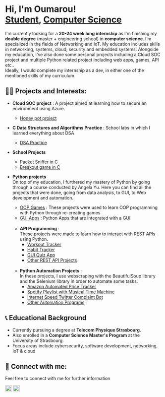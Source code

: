<h1>Hi, I'm Oumarou! <br/><a href="https://github.com/Songhai9">Student</a>, <a href="https://www.linkedin.com/in/oumarou-maiga-b79938280/">Computer Science</a></h1>


<p>I'm currently looking for a <b>20-24 week long internship</b> as I'm finishing my <b>double degree</b> (master + engineering school) in <b>computer science</b>. I’m specialized in the fields of Networking and IoT. My education includes skills in networking, systems, cloud, security and embedded systems. Alongside my education, I've also done some personal projects including a Cloud SOC project and multiple Python related project including web apps, games, API etc.. <br/>Ideally, I would complete my internship as a dev, in either one of the mentioned skills of my curriculum</p>

<h2>👨‍💻 Projects and Interests:</h2>

- <b>Cloud SOC project</b> :
  A project aimed at learning how to secure an environment using Azure.
  - [Honey pot project](https://github.com/Songhai9/Cloud-SOC)

- <b>C Data Structures and Algorithms Practice</b> : School labs in which I learned everything about DSA
  - [DSA Practice](https://github.com/Songhai9/DSA-practice)

- <b> School Projects </b>
  - [Packet Sniffer in C](https://github.com/Songhai9/Packet-sniffer)
  - [Breakout game in C](https://github.com/Songhai9/Breakout-remake-cpp)

- <b>Python projects</b> <br/>
On top of my education, I furthered my mastery of Python by going through a course conducted by Angela Yu. Here you can find all the projects that were done, going from data analysis, to GUI, to Web development and automation. <br/>
  - [OOP Games](https://github.com/Songhai9/OOP-Games.git) : These projects were used to learn OOP programming with Python through re-creating games
  - [GUI Apps](https://github.com/Songhai9/GUI-Apps.git) : Python Apps that are integrated with a GUI
  </br></br>
  - <b>API Programming</b> :</br>
  These projects were made to learn how to interact with REST APIs using Python.
    - [Workout Tracker](https://github.com/Songhai9/Workout-Tracker)
    - [Habit Tracker](https://github.com/Songhai9/Habits-Tracker)
    - [GUI Quiz App](https://github.com/Songhai9/GUI-Quiz-App)
    - [Other REST API Projects](https://github.com/Songhai9/API-Programming/tree/main)
    </br></br>
  - <b>Python Automation Projects</b> :
    </br>
    In these projects, I use webscraping with the BeautifulSoup library and the Selenium library in order to automate some tasks.
    - [Amazon Automated Price Tracker](https://github.com/Songhai9/Amazon-Automated-Price-Tracker)
    - [Spotify Playlist with Musical Time Machine](https://github.com/Songhai9/Spotify-Playlist-with-Musical-Time-Machine)
    - [Internet Speed Twitter Complaint Bot](https://github.com/Songhai9/Internet-Speed-Twitter-Complaint-Bot)
    - [Other Automation Programs](https://github.com/Songhai9/Python-Automation-App-Projects/tree/main)

<h2>📞 Educational Background</h2>

- Currently pursuing a degree at <b>Telecom Physique Strasbourg</b>.
- Also enrolled in a <b>Computer Science Master's Program</b> at the University of Strasbourg.
- Focus areas include cybersecurity, software development, networking, IoT & cloud

<h2>🧣 Connect with me:</h2>
<p>Feel free to connect with me for further information</p>

<a href="https://www.linkedin.com/in/oumarou-maiga-b79938280/">
  <img align="left" alt="Oumarou | LinkedIn" width="22px" src="https://cdn.jsdelivr.net/npm/simple-icons@v3/icons/linkedin.svg" />
</a>

<a href="mailto:oumar.s.m@outlook.fr">
  <img align="left" alt="Oumarou | Email" width="22px" src="https://cdn.jsdelivr.net/npm/simple-icons@v3/icons/gmail.svg" />
</a>



